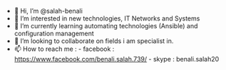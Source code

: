 - 👋 Hi, I’m @salah-benali
- 👀 I’m interested in new technologies, IT Networks and Systems 
- 🌱 I’m currently learning automating technologies (Ansible) and configuration management
- 💞️ I’m looking to collaborate on fields i am specialist in.
- 📫 How to reach me : 
            - facebook : https://www.facebook.com/benali.salah.739/
            - skype : benali.salah20

<!---
salah-benali/salah-benali is a ✨ special ✨ repository because its `README.md` (this file) appears on your GitHub profile.
You can click the Preview link to take a look at your changes.
--->
